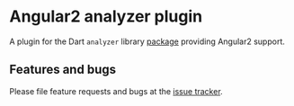 # Angular2 analyzer plugin

A plugin for the Dart `analyzer` library [package](https://pub.dartlang.org/packages/analyzer) providing Angular2 support.

## Features and bugs

Please file feature requests and bugs at the [issue tracker][tracker].

[tracker]: https://github.com/angular/angular2-dart-analyzer/issues
